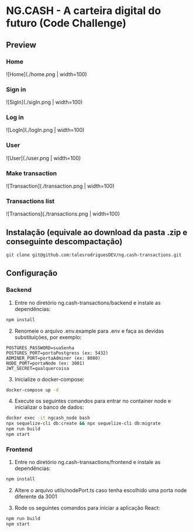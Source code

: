 # NG.CASH - A carteira digital do futuro (Code Challenge)

## Preview

### Home
![Home](./home.png | width=100)

### Sign in
![SigIn](./sigIn.png | width=100)

### Log in
![LogIn](./logIn.png | width=100)

### User
![User](./user.png | width=100)

### Make transaction
![Transaction](./transaction.png | width=100)

### Transactions list
![Transactions](./transactions.png | width=100)

## Instalação (equivale ao download da pasta .zip e conseguinte descompactação)

```bash
git clone git@github.com:talesrodriguesDEV/ng.cash-transactions.git
```
## Configuração

### Backend

1. Entre no diretório ng.cash-transactions/backend e instale as dependências:

```bash
npm install
```

2. Renomeie o arquivo .env.example para .env e faça as devidas substituições, por exemplo:

```.env
POSTGRES_PASSWORD=suaSenha
POSTGRES_PORT=portaPostgress (ex: 5432)
ADMINER_PORT=portaAdminer (ex: 8080)
NODE_PORT=portaNode (ex: 3001)
JWT_SECRET=qualquercoisa
```

3. Inicialize o docker-compose:

```bash
docker-compose up -d
```

4. Execute os seguintes comandos para entrar no container node e inicializar o banco de dados:

```bash
docker exec -it ngcash_node bash
npx sequelize-cli db:create && npx sequelize-cli db:migrate
npm run build
npm start
```

### Frontend

1. Entre no diretório ng.cash-transactions/frontend e instale as dependências:

```bash
npm install
```

2. Altere o arquivo utils/nodePort.ts caso tenha escolhido uma porta node diferente da 3001

3. Rode os seguintes comandos para iniciar a aplicação React:

```bash
npm run build
npm start
```
